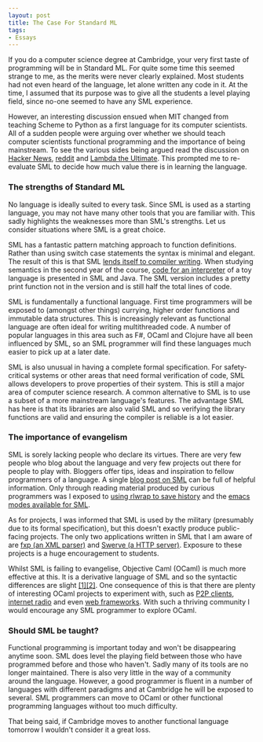 ```yaml
--- 
layout: post
title: The Case For Standard ML
tags: 
- Essays
---
```


If you do a computer science degree at Cambridge, your very first
taste of programming will be in Standard ML. For quite some time this
seemed strange to me, as the merits were never clearly explained. Most
students had not even heard of the language, let alone written any
code in it. At the time, I assumed that its purpose was to give all
the students a level playing field, since no-one seemed to have any
SML experience.

However, an interesting discussion ensued when MIT changed from
teaching Scheme to Python as a first language for its computer
scientists. All of a sudden people were arguing over whether we should
teach computer scientists functional programming and the importance of
being mainstream. To see the various sides being argued read the
discussion
on [Hacker News](http://news.ycombinator.com/item?id=602307), [reddit](http://www.reddit.com/r/programming/comments/8mfw8/chiming_in_on_the_mit_scheme_to_python_switch/)
and [Lambda the Ultimate](http://lambda-the-ultimate.org/node/1840). This prompted me to re-evaluate SML to decide how much
value there is in learning the language.

### The strengths of Standard ML

No language is ideally suited to every task. Since SML is used as a
starting language, you may not have many other tools that you are
familiar with. This sadly highlights the weaknesses more than SML's
strengths. Let us consider situations where SML is a great choice.

SML has a fantastic pattern matching approach to function
definitions. Rather than using switch case statements the syntax is
minimal and elegant. The result of this is that
SML [lends itself to compiler writing](http://flint.cs.yale.edu/cs421/case-for-ml.html). When studying semantics in the second
year of the
course, [code for an interpreter](http://www.cl.cam.ac.uk/teaching/0809/Semantics/) of a toy language is presented in SML and
Java. The SML version includes a pretty print function not in the
version and is still half the total lines of code.

SML is fundamentally a functional language.  First time programmers
will be exposed to (amongst other things) currying, higher order
functions and immutable data structures. This is increasingly relevant
as functional language are often ideal for writing multithreaded
code. A number of popular languages in this area such as F#, OCaml and
Clojure have all been influenced by SML, so an SML programmer will
find these languages much easier to pick up at a later date.

SML is also unusual in having a complete formal specification. For
safety-critical systems or other areas that need formal verification
of code, SML allows developers to prove properties of their
system. This is still a major area of computer science research. A
common alternative to SML is to use a subset of a more mainstream
language's features. The advantage SML has here is that its libraries
are also valid SML and so verifying the library functions are valid
and ensuring the compiler is reliable is a lot easier.

### The importance of evangelism

SML is sorely lacking people who declare its virtues. There are very
few people who blog about the language and very few projects out there
for people to play with. Bloggers offer tips, ideas and inspiration to
fellow programmers of a language. A
single [blog post on SML](http://talideon.com/weblog/2008/03/mosml-pt1.cfm) can be full of helpful information. Only through
reading material produced by curious programmers was I exposed
to [using rlwrap to save history](http://talideon.com/weblog/2008/03/mosml-pt1.cfm#cmt23664) and
the [emacs modes available for SML](http://mlton.org/Emacs).

As for projects, I was informed that SML is used by the military
(presumably due to its formal specification), but this doesn't exactly
produce public-facing projects. The only two applications written in
SML that I am aware of
are [fxp (an XML parser)](http://atseidl2.informatik.tu-muenchen.de/~berlea/Fxp/) and [Swerve (a HTTP server)](http://mlton.org/Swerve). Exposure to these projects is a huge encouragement
to students.

Whilst SML is failing to evangelise, Objective Caml (OCaml) is much
more effective at this. It is a derivative language of SML and so the
syntactic differences are
slight [[1]](http://www.mpi-sws.org/~rossberg/sml-vs-ocaml.html)[[2]](http://hyperpolyglot.org/ml). One
consequence of this is that there are plenty of interesting OCaml
projects to experiment with, such
as [P2P clients](http://en.wikipedia.org/wiki/Mldonkey), [internet radio](http://savonet.sourceforge.net/) and even [web frameworks](http://ocsigen.org/). With such a thriving community I would encourage any
SML programmer to explore OCaml.

### Should SML be taught?

Functional programming is important today and won't be disappearing
anytime soon. SML does level the playing field between those who have
programmed before and those who haven't. Sadly many of its tools are
no longer maintained. There is also very little in the way of a
community around the language. However, a good programmer is fluent in
a number of languages with different paradigms and at Cambridge he
will be exposed to several. SML programmers can move to OCaml or other
functional programming languages without too much difficulty.

That being said, if Cambridge moves to another functional language
tomorrow I wouldn't consider it a great loss.
